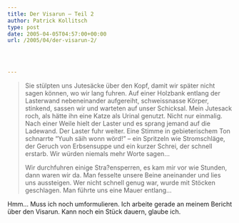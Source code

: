 ```yaml
---
title: Der Visarun – Teil 2
author: Patrick Kollitsch
type: post
date: 2005-04-05T04:57:00+00:00
url: /2005/04/der-visarun-2/




---
```


  


> Sie stülpten uns Jutesäcke über den Kopf, damit wir später nicht sagen können, wo wir lang fuhren. Auf einer Holzbank entlang der Lasterwand nebeneinander aufgereiht, schweissnasse Körper, stinkend, sassen wir und warteten auf unser Schicksal. Mein Jutesack roch, als hätte ihn eine Katze als Urinal genutzt. Nicht nur einmalig. Nach einer Weile hielt der Laster und es sprang jemand auf die Ladewand. Der Laster fuhr weiter. Eine Stimme in gebieterischem Ton schnarrte &#8220;Yuuh säih wonn wörd!&#8221; &#8211; ein Spritzeln wie Stromschläge, der Geruch von Erbsensuppe und ein kurzer Schrei, der schnell erstarb. Wir würden niemals mehr Worte sagen&#8230;
> 
> Wir durchfuhren einige Stra?ensperren, es kam mir vor wie Stunden, dann waren wir da. Man fesselte unsere Beine aneinander und lies uns aussteigen. Wer nicht schnell genug war, wurde mit Stöcken geschlagen. Man führte uns eine Mauer entlang&#8230;

Hmm&#8230; Muss ich noch umformulieren. Ich arbeite gerade an meinem Bericht über den Visarun. Kann noch ein Stück dauern, glaube ich.